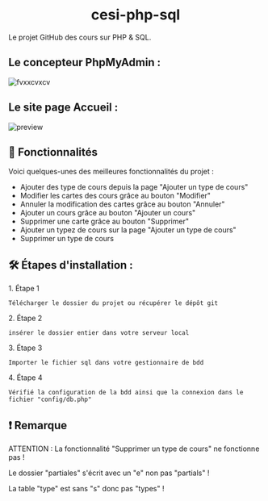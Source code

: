 <h1 align="center" id="title">cesi-php-sql</h1>

<p id="description">Le projet GitHub des cours sur PHP &amp; SQL.</p>

<h2>Le concepteur PhpMyAdmin :</h2>

![fvxxcvxcv](https://user-images.githubusercontent.com/92309783/223718833-183d6d7e-7d8d-44a3-9c0c-0149b7b02552.PNG)

<h2>Le site page Accueil :</h2>

![preview](https://user-images.githubusercontent.com/92309783/223719732-3c4d6a4b-791b-4788-b252-ba6e54d64790.PNG)
  
<h2>🧐 Fonctionnalités</h2>

Voici quelques-unes des meilleures fonctionnalités du projet :

* Ajouter des type de cours depuis la page "Ajouter un type de cours"
* Modifier les cartes des cours grâce au bouton "Modifier"
* Annuler la modification des cartes grâce au bouton "Annuler"
* Ajouter un cours grâce au bouton "Ajouter un cours"
* Supprimer une carte grâce au bouton "Supprimer"
* Ajouter un typez de cours sur la page "Ajouter un type de cours"
* Supprimer un type de cours

<h2>🛠️ Étapes d'installation :</h2>

<p>1. Étape 1</p>

```
Télécharger le dossier du projet ou récupérer le dépôt git
```

<p>2. Étape 2</p>

```
insérer le dossier entier dans votre serveur local
```

<p>3. Étape 3</p>

```
Importer le fichier sql dans votre gestionnaire de bdd
```

<p>4. Étape 4</p>

```
Vérifié la configuration de la bdd ainsi que la connexion dans le fichier "config/db.php"
```
<h2>❗ Remarque</h2>

<p>ATTENTION : La fonctionnalité "Supprimer un type de cours" ne fonctionne pas !</p>
<p>Le dossier "partiales" s'écrit avec un "e" non pas "partials" !</p>
<p>La table "type" est sans "s" donc pas "types" !</p>
